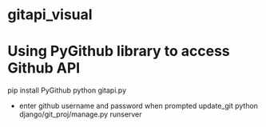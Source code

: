 # gitapi_visual
# Using PyGithub library to access Github API

pip install PyGithub
python gitapi.py
 - enter github username and password when prompted
update_git
python django/git_proj/manage.py runserver


